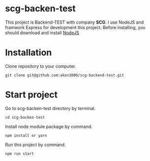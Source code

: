 # scg-backen-test

This project is Backend-TEST with company **SCG**.
I use NodeJS and framwork Express for development this project.
Before installing, you should download and install [NodeJS](https://nodejs.org/en/)

# Installation

Clone repository to your computer.

```
git clone git@github.com:akon3000/scg-backend-test.git
```

# Start project

Go to scg-backen-test directory by terminal.

```
cd scg-backen-test
```

Install node module package by command.

```
npm install or yarn
```

Run this project by command.

```
npm run start
```

